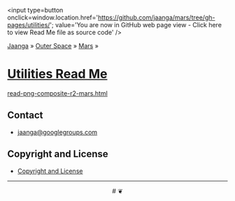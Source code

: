 <span style=display:none; >[You are now in GitHub source code view - click here to view Read Me file as a web page]( https://jaanga.github.io/mars/utilities/ "View file as a web page." ) </span>
<input type=button onclick=window.location.href='https://github.com/jaanga/mars/tree/gh-pages/utilities/'; value='You are now in GitHub web page view - Click here to view Read Me file as source code'  />


[Jaanga]( https://jaanga.github.io/ ) &raquo; [Outer Space]( https://jaanga.github.io/outer-space/ ) &raquo; [Mars]( https://jaanga.github.io/mars/ ) &raquo;

[Utilities Read Me]( index.html )
===


[read-png-composite-r2-mars.html]( read-png-composite-r2-mars.html )

## Contact

* jaanga@googlegroups.com

## Copyright and License

* [Copyright and License]( https://jaanga.github.io/#https://jaanga.github.io/jaanga-copyright-and-mit-license.md )

***

<center title="dingbat" >
# <a href=javascript:window.scrollTo(0,0); style=text-decoration:none; >❦</a>
</center>

